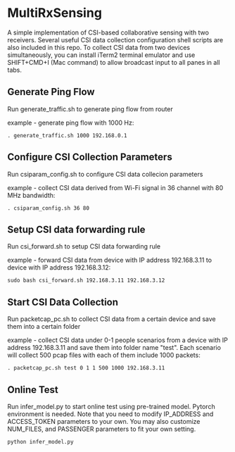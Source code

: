 # MultiRxSensing
A simple implementation of CSI-based collaborative sensing with two receivers. Several useful CSI data collection configuration shell scripts are also included in this repo. To collect CSI data from two devices simultaneously, you can install iTerm2 terminal emulator and use SHIFT+CMD+I (Mac command) to allow broadcast input to all panes in all tabs.

## Generate Ping Flow
Run generate_traffic.sh to generate ping flow from router

example - generate ping flow with 1000 Hz:
```
. generate_traffic.sh 1000 192.168.0.1
```

## Configure CSI Collection Parameters
Run csiparam_config.sh to configure CSI data collecion parameters

example - collect CSI data derived from Wi-Fi signal in 36 channel with 80 MHz bandwidth:
```
. csiparam_config.sh 36 80 
```

## Setup CSI data forwarding rule 
Run csi_forward.sh to setup CSI data forwarding rule

example - forward CSI data from device with IP address 192.168.3.11 to device with IP address 192.168.3.12:
```
sudo bash csi_forward.sh 192.168.3.11 192.168.3.12
```

## Start CSI Data Collection
Run packetcap_pc.sh to collect CSI data from a certain device and save them into a certain folder

example - collect CSI data under 0-1 people scenarios from a device with IP address 192.168.3.11 and save them into folder name "test". Each scenario will collect 500 pcap files with each of them include 1000 packets:
```
. packetcap_pc.sh test 0 1 1 500 1000 192.168.3.11
```

## Online Test
Run infer_model.py to start online test using pre-trained model. Pytorch environment is needed. Note that you need to modify IP_ADDRESS and ACCESS_TOKEN parameters to your own. You may also customize NUM_FILES, and PASSENGER parameters to fit your own setting.

```
python infer_model.py
```


